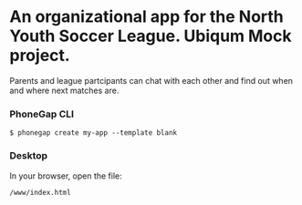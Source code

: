 # An organizational app for the North Youth Soccer League. Ubiqum Mock project. 
Parents and league partcipants can chat with each other and find out when and where next matches are.

### PhoneGap CLI

    $ phonegap create my-app --template blank

### Desktop

In your browser, open the file:

    /www/index.html

